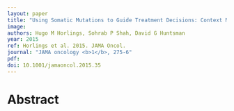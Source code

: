 ```yaml
---
layout: paper
title: "Using Somatic Mutations to Guide Treatment Decisions: Context Matters."
image: 
authors: Hugo M Horlings, Sohrab P Shah, David G Huntsman
year: 2015
ref: Horlings et al. 2015. JAMA Oncol.
journal: "JAMA oncology <b>1</b>, 275-6"
pdf: 
doi: 10.1001/jamaoncol.2015.35
---
```


# Abstract

